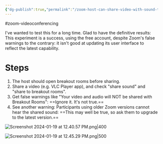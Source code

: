 ```yaml
---
{"dg-publish":true,"permalink":"/zoom-host-can-share-video-with-sound-to-all-breakout-rooms-zoom/","tags":["#zoom-videoconferencing"],"noteIcon":"2"}
---
```


#zoom-videoconferencing

I've wanted to test this for a long time. Glad to have the definitive results: This experiment is a success, using the free account, despite Zoom's false warnings to the contrary: it isn't good at updating its user interface to reflect the latest capability.
# Steps

1. The host should open breakout rooms before sharing.
2. Share a video (e.g. VLC Player app), and check "share sound" and "share to breakout rooms".
3. Get false warnings like "Your video and audio will NOT be shared with Breakout Rooms": ==Ignore it. It's not true.==
4. See another warning: Participants using older Zoom versions cannot hear the shared sound: ==This may well be true, so ask them to upgrade to the latest version.==

![Screenshot 2024-01-19 at 12.40.57 PM.png|400](/img/user/_attachments/_OB/Screenshot%202024-01-19%20at%2012.40.57%20PM.png)


![Screenshot 2024-01-19 at 12.45.29 PM.png|500](/img/user/_attachments/_OB/Screenshot%202024-01-19%20at%2012.45.29%20PM.png)
